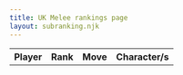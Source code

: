 ```yaml
---
title: UK Melee rankings page
layout: subranking.njk
---
```


<table id="uktb22" class="tb">
  <tr>
    <th>Player</th>
    <th>Rank</th>
    <th>Move</th>
    <th>Character/s</th>
  </tr>
</table>